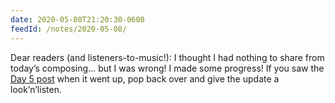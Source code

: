 ```yaml
---
date: 2020-05-08T21:20:30-0600
feedId: /notes/2020-05-08/
---
```


Dear readers (and listeners-to-music!): I thought I had nothing to share from today’s composing… but I was wrong! I made some progress! If you saw the [Day 5 post][day-5] when it went up, pop back over and give the update a look’n’listen.

[day-5]: https://v5.chriskrycho.com/journal/crew-dragon-fanfare/day-5/
